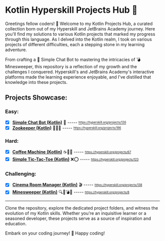 # Kotlin Hyperskill Projects Hub 🚀

Greetings fellow coders! 👋 Welcome to my Kotlin Projects Hub, a curated collection born out of my Hyperskill and JetBrains Academy journey. Here you'll find my solutions to various Kotlin projects that marked my progress through this language. As I delved into the Kotlin realm, I took on various projects of different difficulties, each a stepping stone in my learning adventure.

From crafting a 🤖 Simple Chat Bot to mastering the intricacies of 💣 Minesweeper, this repository is a reflection of my growth and the challenges I conquered. Hyperskill's and JetBrains Academy's interactive platforms made the learning experience enjoyable, and I've distilled that knowledge into these projects.

## Projects Showcase:

 ### Easy: 

 - [x]  **[Simple Chat Bot (Kotlin)](kotlin/Simple%20Chat%20Bot%20(Kotlin))** 🤖 ----- <sub><sup>https://hyperskill.org/projects/126</sub></sup>
 - [x] **[Zookeeper (Kotlin)](kotlin/Zookeper%20(Kotlin))** 🦁🦓🦒 ----- <sub><sup>https://hyperskill.org/projects/196</sub></sup>

### Hard:

- [x] **[Coffee Machine (Kotlin)](kotlin/Coffee%20Machine%20(Kotlin))** ☕🥛🍵 ----- <sub><sup>https://hyperskill.org/projects/67</sub></sup>
- [x] **[Simple Tic-Tac-Toe (Kotlin)](kotlin/Simple%20Tic-Tac-Toe%20(Kotlin))** ❌⭕ ----- <sub><sup>https://hyperskill.org/projects/123</sub></sup>

### Challenging:

- [x] **[Cinema Room Manager (Kotlin)](kotlin/Cinema%20Room%20Manager%20(Kotlin))** 🎬 ----- <sub><sup>https://hyperskill.org/projects/138</sub></sup>
- [x] **[Minesweeper (Kotlin)](kotlin/Minesweeper%20(Kotlin))** 🔍🚩💣💥 ----- <sub><sup>https://hyperskill.org/projects/8</sub></sup>

---

Clone the repository, explore the dedicated project folders, and witness the evolution of my Kotlin skills. Whether you're an inquisitive learner or a seasoned developer, these projects serve as a source of inspiration and education.

Embark on your coding journey! 🚀 Happy coding!
